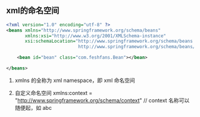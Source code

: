 ## xml的命名空间

```xml
<?xml version="1.0" encoding="utf-8" ?>
<beans xmlns="http://www.springframework.org/schema/beans"
       xmlns:xsi="http://www.w3.org/2001/XMLSchema-instance"
       xsi:schemaLocation="http://www.springframework.org/schema/beans
                           http://www.springframework.org/schema/beans/spring-beans-4.3.xsd">

    <bean id="bean" class="com.feshfans.Bean"></bean>

</beans>
```

1. xmlns 的全称为 xml namespace，即 xml 命名空间

2. 自定义命名空间
   xmlns:context = "http://www.springframework.org/schema/context"  // context 名称可以随便起，如 abc

